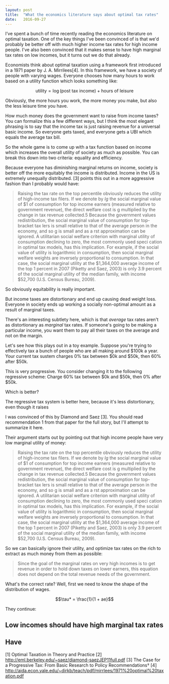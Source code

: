 ```yaml
---
layout: post
title:  "What the economics literature says about optimal tax rates"
date:   2016-09-27
---
```


I’ve spent a bunch of time recently reading the economics literature on optimal taxation. One of the key things I've been convinced of is that we'd probably be better off with much higher income tax rates for high income people. I've also been convinced that it makes sense to have high marginal tax rates on low incomes, but it turns out we do that already.

Economists think about optimal taxation using a framework first introduced in a 1971 paper by J. A. Mirrilees[4]. In this framework, we have a society of people with varying wages. Everyone chooses how many hours to work based on a utility function which looks something like:

$$ \text{utility} = \log(\text{post tax income}) + \text{hours of leisure}$$

Obviously, the more hours you work, the more money you make, but also the less leisure time you have.

How much money does the government want to raise from income taxes? You can formalize this a few different ways, but I think the most elegant phrasing is to say that the income tax is just raising revenue for a universal basic income. So everyone gets taxed, and everyone gets a UBI which equals the average tax bill.

So the whole game is to come up with a tax function based on income which increases the overall utility of society as much as possible. You can break this down into two criteria: equality and efficiency.

Because everyone has diminishing marginal returns on income, society is better off the more equitably the income is distributed. Income in the US is extremely unequally distributed. [3] points this out in a more aggressive fashion than I probably would have:

> Raising the tax rate on the top percentile obviously reduces the utility of high-income tax filers. If we denote by $l g$ the social marginal value of $1 of consumption for top income earners (measured relative to government revenue), the direct welfare cost is g multiplied by the change in tax revenue collected.5 Because the government values redistribution, the social marginal value of consumption for top- bracket tax  lers is small relative to that of the average person in the economy, and so g is small and as a  rst approximation can be ignored. A utilitarian social welfare criterion with marginal utility of consumption declining to zero, the most commonly used speci cation in optimal tax models, has this implication. For example, if the social value of utility is logarithmic in consumption, then social marginal welfare weights are inversely proportional to consumption. In that case, the social marginal utility at the $1,364,000 average income of the top 1 percent in 2007 (Piketty and Saez, 2003) is only 3.9 percent of the social marginal utility of the median family, with income $52,700 (U.S. Census Bureau, 2009).

So obviously equitability is really important.

But income taxes are distortionary and end up causing dead weight loss. Everyone in society ends up working a socially non-optimal amount as a result of marginal taxes.

There's an interesting subtlety here, which is that *average* tax rates aren't as distortionary as *marginal* tax rates. If someone's going to be making a particular income, you want them to pay all their taxes on the average and not on the margin.

Let's see how this plays out in a toy example. Suppose you're trying to effectively tax a bunch of people who are all making around $100k a year. Your current tax sustem charges 0% tax between $0k and $50k, then 60% after $50k.

This is very progressive. You consider changing it to the following regressive scheme: Charge 60% tax between $0k and $50k, then 0% after $50k.



Which is better?

The regressive tax system is better here, because it's less distortionary, even though it raises



I was convinced of this by Diamond and Saez [3]. You should read recommendation 1 from that paper for the full story, but I'll attempt to summarize it here.

Their argument starts out by pointing out that high income people have very low marginal utility of money:

> Raising the tax rate on the top percentile obviously reduces the utility of high-income tax filers. If we denote by $l g$ the social marginal value of $1 of consumption for top income earners (measured relative to government revenue), the direct welfare cost is g multiplied by the change in tax revenue collected.5 Because the government values redistribution, the social marginal value of consumption for top- bracket tax  lers is small relative to that of the average person in the economy, and so g is small and as a  rst approximation can be ignored. A utilitarian social welfare criterion with marginal utility of consumption declining to zero, the most commonly used speci cation in optimal tax models, has this implication. For example, if the social value of utility is logarithmic in consumption, then social marginal welfare weights are inversely proportional to consumption. In that case, the social marginal utility at the $1,364,000 average income of the top 1 percent in 2007 (Piketty and Saez, 2003) is only 3.9 percent of the social marginal utility of the median family, with income $52,700 (U.S. Census Bureau, 2009).

So we can basically ignore their utility, and optimize tax rates on the rich to extract as much money from them as possible:

> Since the goal of the marginal rates on very high incomes is to get revenue in order to hold down taxes on lower earners, this equation does not depend on the total revenue needs of the government.

What's the correct rate? Well, first we need to know the shape of the distribution of wages.

$$\tau* = \frac{1}{1 + ae}$$

They continue:





## Low incomes should have high marginal tax rates



## Have


[1] Optimal Taxation in Theory and Practice
[2] http://eml.berkeley.edu/~saez/diamond-saezJEP11full.pdf
[3] The Case for a Progressive Tax: From Basic Research to Policy Recommendations†
[4] http://aida.econ.yale.edu/~dirkb/teach/pdf/mirrlees/1971%20optimal%20taxation.pdf
